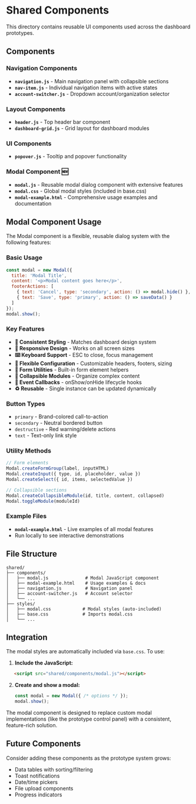 # Shared Components

This directory contains reusable UI components used across the dashboard prototypes.

## Components

### Navigation Components
- **`navigation.js`** - Main navigation panel with collapsible sections
- **`nav-item.js`** - Individual navigation items with active states  
- **`account-switcher.js`** - Dropdown account/organization selector

### Layout Components
- **`header.js`** - Top header bar component
- **`dashboard-grid.js`** - Grid layout for dashboard modules

### UI Components
- **`popover.js`** - Tooltip and popover functionality

### **Modal Component** 🆕
- **`modal.js`** - Reusable modal dialog component with extensive features
- **`modal.css`** - Global modal styles (included in base.css)
- **`modal-example.html`** - Comprehensive usage examples and documentation

## Modal Component Usage

The Modal component is a flexible, reusable dialog system with the following features:

### Basic Usage
```javascript
const modal = new Modal({
  title: 'Modal Title',
  content: '<p>Modal content goes here</p>',
  footerActions: [
    { text: 'Cancel', type: 'secondary', action: () => modal.hide() },
    { text: 'Save', type: 'primary', action: () => saveData() }
  ]
});
modal.show();
```

### Key Features
- **🎨 Consistent Styling** - Matches dashboard design system
- **📱 Responsive Design** - Works on all screen sizes
- **⌨️ Keyboard Support** - ESC to close, focus management
- **🔧 Flexible Configuration** - Customizable headers, footers, sizing
- **📝 Form Utilities** - Built-in form element helpers
- **📂 Collapsible Modules** - Organize complex content
- **🎯 Event Callbacks** - onShow/onHide lifecycle hooks
- **♻️ Reusable** - Single instance can be updated dynamically

### Button Types
- `primary` - Brand-colored call-to-action
- `secondary` - Neutral bordered button  
- `destructive` - Red warning/delete actions
- `text` - Text-only link style

### Utility Methods
```javascript
// Form elements
Modal.createFormGroup(label, inputHTML)
Modal.createInput({ type, id, placeholder, value })
Modal.createSelect({ id, items, selectedValue })

// Collapsible sections
Modal.createCollapsibleModule(id, title, content, collapsed)
Modal.toggleModule(moduleId)
```

### Example Files
- **`modal-example.html`** - Live examples of all modal features
- Run locally to see interactive demonstrations

## File Structure
```
shared/
├── components/
│   ├── modal.js              # Modal JavaScript component
│   ├── modal-example.html    # Usage examples & docs
│   ├── navigation.js         # Navigation panel
│   ├── account-switcher.js   # Account selector
│   └── ...
├── styles/
│   ├── modal.css            # Modal styles (auto-included)
│   ├── base.css             # Imports modal.css
│   └── ...
```

## Integration

The modal styles are automatically included via `base.css`. To use:

1. **Include the JavaScript:**
```html
   <script src="shared/components/modal.js"></script>
```

2. **Create and show a modal:**
   ```javascript
   const modal = new Modal({ /* options */ });
   modal.show();
   ```

The modal component is designed to replace custom modal implementations (like the prototype control panel) with a consistent, feature-rich solution.

## Future Components

Consider adding these components as the prototype system grows:
- Data tables with sorting/filtering
- Toast notifications
- Date/time pickers
- File upload components
- Progress indicators 